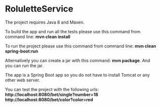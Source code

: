 # RoluletteService

The project requires Java 8 and Maven.

To build the app and run all the tests please use this command from command line: <b>mvn clean install</b>


To run the project please use this command from command line: <b>mvn clean spring-boot:run</b>

Alternatively you can create a jar with this command: <b>mvn package</b>.
And you can run the jar.


The app is a Spring Boot app so you do not have to install Tomcat or any other web server.

You can test the project with the following urls:
<b>http://localhost:8080/bet/single?number=18</b>
<b>http://localhost:8080/bet/color?color=red</b>

